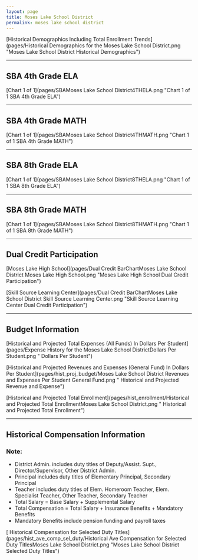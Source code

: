 ```yaml
---
layout: page
title: Moses Lake School District
permalink: moses lake school district
---
```



[Historical Demographics Including Total Enrollment Trends](pages/Historical Demographics for the Moses Lake School District.png "Moses Lake School District Historical Demographics")

___

## SBA 4th Grade ELA

[Chart 1 of 1](pages/SBAMoses Lake School District4THELA.png "Chart 1 of 1 SBA 4th Grade ELA")


___

## SBA 4th Grade MATH

[Chart 1 of 1](pages/SBAMoses Lake School District4THMATH.png "Chart 1 of 1 SBA 4th Grade MATH")


___

## SBA 8th Grade ELA

[Chart 1 of 1](pages/SBAMoses Lake School District8THELA.png "Chart 1 of 1 SBA 8th Grade ELA")


___

## SBA 8th Grade MATH

[Chart 1 of 1](pages/SBAMoses Lake School District8THMATH.png "Chart 1 of 1 SBA 8th Grade MATH")


___

## Dual Credit Participation

[Moses Lake High School](pages/Dual Credit BarChartMoses Lake School District Moses Lake High School.png "Moses Lake High School Dual Credit Participation")

[Skill Source Learning Center](pages/Dual Credit BarChartMoses Lake School District Skill Source Learning Center.png "Skill Source Learning Center Dual Credit Participation")


___

## Budget Information

[Historical and Projected Total Expenses (All Funds) In Dollars Per Student](pages/Expense History for the Moses Lake School DistrictDollars Per Student.png " Dollars Per Student")

[Historical and Projected Revenues and Expenses (General Fund) In Dollars Per Student](pages/hist_proj_budget/Moses Lake School District Revenues and Expenses Per Student General Fund.png " Historical and Projected Revenue and Expense")

[Historical and Projected Total Enrollment](pages/hist_enrollment/Historical and Projected Total EnrollmentMoses Lake School District.png " Historical and Projected Total Enrollment")


___

## Historical Compensation Information
### Note:
- District Admin. includes duty titles of Deputy/Assist. Supt., Director/Supervisor, Other District Admin.
- Principal includes duty titles of Elementary Principal, Secondary Principal
- Teacher includes duty titles of Elem. Homeroom Teacher, Elem. Specialist Teacher, Other Teacher, Secondary Teacher
- Total Salary = Base Salary + Supplemental Salary
- Total Compensation = Total Salary + Insurance Benefits + Mandatory Benefits
- Mandatory Benefits include pension funding and payroll taxes

[ Historical Compensation for Selected Duty Titles](pages/hist_ave_comp_sel_duty/Historical Ave Compensation for Selected Duty TitlesMoses Lake School District.png "Moses Lake School District Selected Duty Titles")

